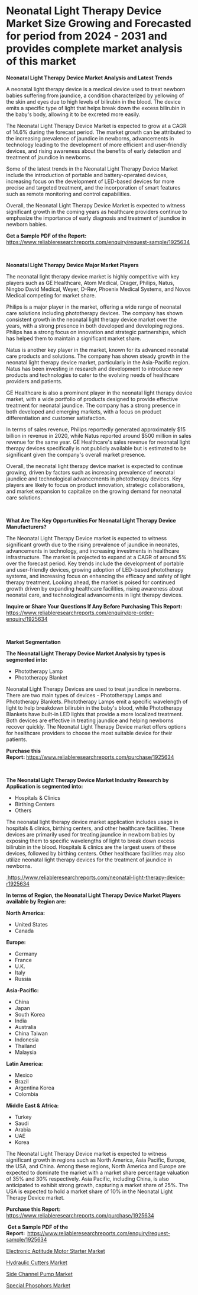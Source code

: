 <p><h1>Neonatal Light Therapy Device Market Size Growing and Forecasted for period from 2024 - 2031 and provides complete market analysis of this market</h1></p><p><strong>Neonatal Light Therapy Device Market Analysis and Latest Trends</strong></p>
<p><p>A neonatal light therapy device is a medical device used to treat newborn babies suffering from jaundice, a condition characterized by yellowing of the skin and eyes due to high levels of bilirubin in the blood. The device emits a specific type of light that helps break down the excess bilirubin in the baby's body, allowing it to be excreted more easily.</p><p>The Neonatal Light Therapy Device Market is expected to grow at a CAGR of 14.6% during the forecast period. The market growth can be attributed to the increasing prevalence of jaundice in newborns, advancements in technology leading to the development of more efficient and user-friendly devices, and rising awareness about the benefits of early detection and treatment of jaundice in newborns.</p><p>Some of the latest trends in the Neonatal Light Therapy Device Market include the introduction of portable and battery-operated devices, increasing focus on the development of LED-based devices for more precise and targeted treatment, and the incorporation of smart features such as remote monitoring and control capabilities.</p><p>Overall, the Neonatal Light Therapy Device Market is expected to witness significant growth in the coming years as healthcare providers continue to emphasize the importance of early diagnosis and treatment of jaundice in newborn babies.</p></p>
<p><strong>Get a Sample PDF of the Report:&nbsp;</strong> <a href="https://www.reliableresearchreports.com/enquiry/request-sample/1925634">https://www.reliableresearchreports.com/enquiry/request-sample/1925634</a></p>
<p>&nbsp;</p>
<p><strong>Neonatal Light Therapy Device Major Market Players</strong></p>
<p><p>The neonatal light therapy device market is highly competitive with key players such as GE Healthcare, Atom Medical, Drager, Philips, Natus, Ningbo David Medical, Weyer, D-Rev, Phoenix Medical Systems, and Novos Medical competing for market share. </p><p>Philips is a major player in the market, offering a wide range of neonatal care solutions including phototherapy devices. The company has shown consistent growth in the neonatal light therapy device market over the years, with a strong presence in both developed and developing regions. Philips has a strong focus on innovation and strategic partnerships, which has helped them to maintain a significant market share.</p><p>Natus is another key player in the market, known for its advanced neonatal care products and solutions. The company has shown steady growth in the neonatal light therapy device market, particularly in the Asia-Pacific region. Natus has been investing in research and development to introduce new products and technologies to cater to the evolving needs of healthcare providers and patients.</p><p>GE Healthcare is also a prominent player in the neonatal light therapy device market, with a wide portfolio of products designed to provide effective treatment for neonatal jaundice. The company has a strong presence in both developed and emerging markets, with a focus on product differentiation and customer satisfaction.</p><p>In terms of sales revenue, Philips reportedly generated approximately $15 billion in revenue in 2020, while Natus reported around $500 million in sales revenue for the same year. GE Healthcare's sales revenue for neonatal light therapy devices specifically is not publicly available but is estimated to be significant given the company's overall market presence. </p><p>Overall, the neonatal light therapy device market is expected to continue growing, driven by factors such as increasing prevalence of neonatal jaundice and technological advancements in phototherapy devices. Key players are likely to focus on product innovation, strategic collaborations, and market expansion to capitalize on the growing demand for neonatal care solutions.</p></p>
<p>&nbsp;</p>
<p><strong>What Are The Key Opportunities For Neonatal Light Therapy Device Manufacturers?</strong></p>
<p><p>The Neonatal Light Therapy Device market is expected to witness significant growth due to the rising prevalence of jaundice in neonates, advancements in technology, and increasing investments in healthcare infrastructure. The market is projected to expand at a CAGR of around 5% over the forecast period. Key trends include the development of portable and user-friendly devices, growing adoption of LED-based phototherapy systems, and increasing focus on enhancing the efficacy and safety of light therapy treatment. Looking ahead, the market is poised for continued growth driven by expanding healthcare facilities, rising awareness about neonatal care, and technological advancements in light therapy devices.</p></p>
<p><strong>Inquire or Share Your Questions If Any Before Purchasing This Report:</strong> <a href="https://www.reliableresearchreports.com/enquiry/pre-order-enquiry/1925634">https://www.reliableresearchreports.com/enquiry/pre-order-enquiry/1925634</a></p>
<p>&nbsp;</p>
<p><strong>Market Segmentation</strong></p>
<p><strong>The Neonatal Light Therapy Device Market Analysis by types is segmented into:</strong></p>
<p><ul><li>Phototherapy Lamp</li><li>Phototherapy Blanket</li></ul></p>
<p><p>Neonatal Light Therapy Devices are used to treat jaundice in newborns. There are two main types of devices - Phototherapy Lamps and Phototherapy Blankets. Phototherapy Lamps emit a specific wavelength of light to help breakdown bilirubin in the baby's blood, while Phototherapy Blankets have built-in LED lights that provide a more localized treatment. Both devices are effective in treating jaundice and helping newborns recover quickly. The Neonatal Light Therapy Device market offers options for healthcare providers to choose the most suitable device for their patients.</p></p>
<p><strong>Purchase this Report:&nbsp;</strong><a href="https://www.reliableresearchreports.com/purchase/1925634">https://www.reliableresearchreports.com/purchase/1925634</a></p>
<p>&nbsp;</p>
<p><strong>The Neonatal Light Therapy Device Market Industry Research by Application is segmented into:</strong></p>
<p><ul><li>Hospitals & Clinics</li><li>Birthing Centers</li><li>Others</li></ul></p>
<p><p>The neonatal light therapy device market application includes usage in hospitals & clinics, birthing centers, and other healthcare facilities. These devices are primarily used for treating jaundice in newborn babies by exposing them to specific wavelengths of light to break down excess bilirubin in the blood. Hospitals & clinics are the largest users of these devices, followed by birthing centers. Other healthcare facilities may also utilize neonatal light therapy devices for the treatment of jaundice in newborns.</p></p>
<p><a href="https://www.reliableresearchreports.com/neonatal-light-therapy-device-r1925634">&nbsp;https://www.reliableresearchreports.com/neonatal-light-therapy-device-r1925634</a></p>
<p><strong>In terms of Region, the Neonatal Light Therapy Device Market Players available by Region are:</strong></p>
<p>
    <p> <strong> North America: </strong>
        <ul>
            <li>United States</li>
            <li>Canada</li>
        </ul>
        </p> 
    <p> <strong> Europe: </strong>
        <ul>
            <li>Germany</li>
            <li>France</li>
            <li>U.K.</li>
            <li>Italy</li>
            <li>Russia</li>
        </ul>
        </p> 
    <p> <strong> Asia-Pacific: </strong>
        <ul>
            <li>China</li>
            <li>Japan</li>
            <li>South Korea</li>
            <li>India</li>
            <li>Australia</li>
            <li>China Taiwan</li>
            <li>Indonesia</li>
            <li>Thailand</li>
            <li>Malaysia</li>
        </ul>
        </p> 
    <p> <strong> Latin America: </strong>
        <ul>
            <li>Mexico</li>
            <li>Brazil</li>
            <li>Argentina Korea</li>
            <li>Colombia</li>
        </ul>
        </p> 
    <p> <strong> Middle East & Africa: </strong>
        <ul>
            <li>Turkey</li>
            <li>Saudi</li>
            <li>Arabia</li>
            <li>UAE</li>
            <li>Korea</li>
        </ul>
    </p>
    </p>
<p><p>The Neonatal Light Therapy Device market is expected to witness significant growth in regions such as North America, Asia Pacific, Europe, the USA, and China. Among these regions, North America and Europe are expected to dominate the market with a market share percentage valuation of 35% and 30% respectively. Asia Pacific, including China, is also anticipated to exhibit strong growth, capturing a market share of 25%. The USA is expected to hold a market share of 10% in the Neonatal Light Therapy Device market.</p></p>
<p><strong>Purchase this Report: </strong><a href="https://www.reliableresearchreports.com/purchase/1925634">https://www.reliableresearchreports.com/purchase/1925634</a></p>
<p>&nbsp;<strong>Get a Sample PDF of the Report:&nbsp;&nbsp;</strong><a href="https://www.reliableresearchreports.com/enquiry/request-sample/1925634">https://www.reliableresearchreports.com/enquiry/request-sample/1925634</a></p>
<p><strong></strong></p>
<p><p><a href="https://github.com/BryanLittlebXfbG/Market-Research-Report-List-1/blob/main/electronic-aptitude-motor-starter-market.md">Electronic Aptitude Motor Starter Market</a></p><p><a href="https://medium.com/@millerjimk/hydraulic-cutters-market-a-global-and-regional-analysis-focus-on-end-user-product-and-region-a3d6f1bab3bf">Hydraulic Cutters Market</a></p><p><a href="https://medium.com/@carlahoustonh51/side-channel-pump-market-research-report-market-forecast-and-growth-prospects-with-a-steady-cagr-edebeb3853ad">Side Channel Pump Market</a></p><p><a href="https://github.com/fxdvmliw90/Market-Research-Report-List-1/blob/main/special-phosphors-market.md">Special Phosphors Market</a></p></p>